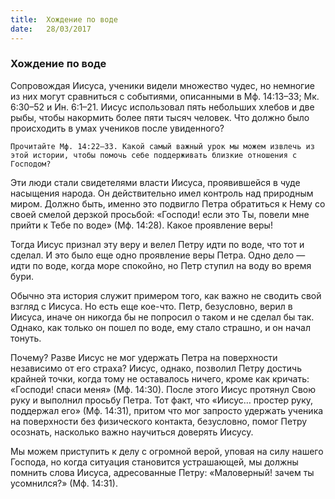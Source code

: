 ```yaml
---
title:  Хождение по воде
date:   28/03/2017
---
```


### Хождение по воде 

Сопровождая Иисуса, ученики видели множество чудес, но немногие из них могут сравниться с событиями, описанными в Мф. 14:13–33; Мк. 6:30–52 и Ин. 6:1–21. Иисус использовал пять небольших хлебов и две рыбы, чтобы накормить более пяти тысяч человек. Что должно было происходить в умах учеников после увиденного? 

`Прочитайте Мф. 14:22–33. Какой самый важный урок мы можем извлечь из этой истории, чтобы помочь себе поддерживать близкие отношения с Господом?` 

Эти люди стали свидетелями власти Иисуса, проявившейся в чуде насыщения народа. Он действительно имел контроль над природным миром. Должно быть, именно это подвигло Петра обратиться к Нему со своей смелой дерзкой просьбой: «Господи! если это Ты, повели мне прийти к Тебе по воде» (Мф. 14:28). Какое проявление веры! 

Тогда Иисус признал эту веру и велел Петру идти по воде, что тот и сделал. И это было еще одно проявление веры Петра. Одно дело — идти по воде, когда море спокойно, но Петр ступил на воду во время бури. 

Обычно эта история служит примером того, как важно не сводить свой взгляд с Иисуса. Но есть еще кое-что. Петр, безусловно, верил в Иисуса, иначе он никогда бы не попросил о таком и не сделал бы так. Однако, как только он пошел по воде, ему стало страшно, и он начал тонуть. 

Почему? Разве Иисус не мог удержать Петра на поверхности независимо от его страха? Иисус, однако, позволил Петру достичь крайней точки, когда тому не оставалось ничего, кроме как кричать: «Господи! спаси меня» (Мф. 14:30). После этого Иисус протянул Свою руку и выполнил просьбу Петра. Тот факт, что «Иисус… простер руку, поддержал его» (Мф. 14:31), притом что мог запросто удержать ученика на поверхности без физического контакта, безусловно, помог Петру осознать, насколько важно научиться доверять Иисусу. 

Мы можем приступить к делу с огромной верой, уповая на силу нашего Господа, но когда ситуация становится устрашающей, мы должны помнить слова Иисуса, адресованные Петру: «Маловерный! зачем ты усомнился?» (Мф. 14:31). 
